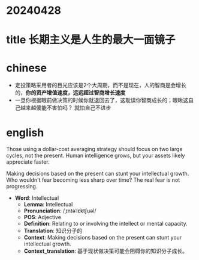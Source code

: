 
# 20240428

# title 长期主义是人生的最大一面镜子

# chinese 
- 定投策略采用者的目光应该是2个大周期，而不是现在，人的智商是会增长的，**你的资产增值速度，远远超过智商增长速度**
- 一旦你根据眼前做决策的时候你就退回去了，这耽误你智商成长的；眼瞅这自己越来越傻能不害怕吗？ 就怕自己不进步
# english

Those using a dollar-cost averaging strategy should focus on two large cycles, not the present. Human intelligence grows, but your assets likely appreciate faster. 

Making decisions based on the present can stunt your intellectual growth. Who wouldn't fear becoming less sharp over time? The real fear is not progressing.


- **Word**: Intellectual
  - **Lemma**: Intellectual
  - **Pronunciation**: /ˌɪntəˈlɛktʃuəl/
  - **POS**: Adjective
  - **Definition**: Relating to or involving the intellect or mental capacity.
  - **Translation**: 知识分子的
  - **Context**: Making decisions based on the present can stunt your intellectual growth.
  - **Context_translation**: 基于现状做决策可能会阻碍你的知识分子成长。
